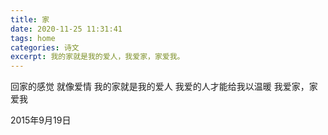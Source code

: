 ```yaml
---
title: 家
date: 2020-11-25 11:31:41
tags: home
categories: 诗文
excerpt: 我的家就是我的爱人，我爱家，家爱我。
---
```

回家的感觉
就像爱情
我的家就是我的爱人
我爱的人才能给我以温暖
我爱家，家爱我

2015年9月19日
